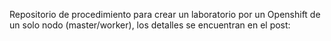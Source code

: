 Repositorio de procedimiento para crear un laboratorio por un Openshift de un solo nodo (master/worker), los detalles se encuentran en el post:

